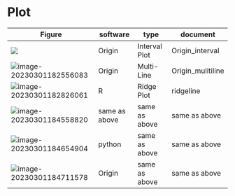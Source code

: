 # Plot
| Figure                                                       | software      | type          | document          |
| ------------------------------------------------------------ | ------------- | ------------- | ----------------- |
| ![](https://imagecollection.oss-cn-beijing.aliyuncs.com/legion/20230301182448.png) | Origin        | Interval Plot | Origin_interval   |
| ![image-20230301182556083](https://imagecollection.oss-cn-beijing.aliyuncs.com/legion/image-20230301182556083.png) | Origin        | Multi-Line    | Origin_mulitiline |
| ![image-20230301182826061](https://imagecollection.oss-cn-beijing.aliyuncs.com/legion/image-20230301182826061.png) | R             | Ridge Plot    | ridgeline         |
| ![image-20230301184558820](https://imagecollection.oss-cn-beijing.aliyuncs.com/legion/image-20230301184558820.png) | same as above | same as above | same as above     |
| ![image-20230301184654904](https://imagecollection.oss-cn-beijing.aliyuncs.com/legion/image-20230301184654904.png) | python        | same as above | same as above     |
| ![image-20230301184711578](https://imagecollection.oss-cn-beijing.aliyuncs.com/legion/image-20230301184711578.png) | Origin        | same as above | same as above     |

